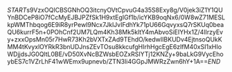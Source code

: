 $START$s9VzxOQICBSGNhOQ3itcnyOVtCpvuG4a35S8Exy8g/V0jek3iZ1Y1QUYnBDCeP8iO7fCcMyEJBJPZfSk1H9xtEgIGf1b/icYKB9oqNx6/0W8wZ71MESLkpWMThbqog6E9iR8yrPewI9Ncx7JklJvIFdhYk71pU66GqvyxsQ7rSKUq0beaQU6kurrF5n+0POhCnf2UM7LQm4Kh38Mk5kltY4mAbvoSiEIYHx1Z/4lIrzyEvy+zxxOpsMn05r7HwR73Kh2bVXTxZAd9TEhdO/kedwIIBKUDv4EjtnsoQUkKMM4tKvyxlOYRkR3bnUDJnsZEvTOsu8kkcufgHIrhHgcEgE6zIfM40xSI1xHIoWDjjdsJG0QltL0BE/vD50XvNcBZWsbEOZxRSIYTj12KNZy+9baLkG9VycEhoybES7c1VZrLhF41wWEmx9upnevb/ZTN3Ii4GGpJMWRzZwn6hY+1A==$END$